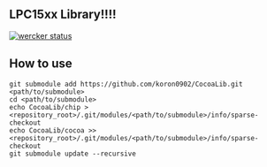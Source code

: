 ## LPC15xx Library!!!!
[![wercker status](https://app.wercker.com/status/d35b4c974c17f45e350791ecaadb9829/s/master "wercker status")](https://app.wercker.com/project/byKey/d35b4c974c17f45e350791ecaadb9829)

## How to use
```
git submodule add https://github.com/koron0902/CocoaLib.git <path/to/submodule>
cd <path/to/submodule>
echo CocoaLib/chip > <repository_root>/.git/modules/<path/to/submodule>/info/sparse-checkout
echo CocoaLib/cocoa >> <repository_root>/.git/modules/<path/to/submodule>/info/sparse-checkout
git submodule update --recursive
```
